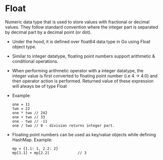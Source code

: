 
# Float

Numeric data type that is used to store values with fractional or decimal values. They follow standard convention where the integer part is separated by decimal part by a decimal point (or dot).

- Under the hood, it is defined over float64 data type in Go using Float object type.
- Similar to integer datatype, floating point numbers support arithmetic & conditional operations.
- When performing arithmetic operator with a integer datatype, the integer value is first converted to floating point number (i.e 4 -> 4.0) and then operator action is performed. Returned value of these expression will always be of type Float

-   Example:
    ```
    one = 11
    two = 22
    one * two // 242
    one + two // 33
    one - two // -11
    one / two // 0 - division returns integer part.

    ```

- Floating point numbers can be used as key/value objects while defining HashMap. 
  Example:
  ```
  mp = {1.1: 1, 2.2: 2}
  mp[1.1] + mp[2.2]             // 3
  ```